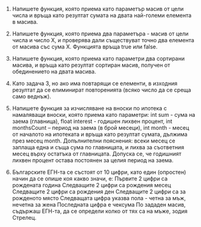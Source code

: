 1. Напишете функция, която приема като параметър масив от цели числа и
връща като резултат сумата на двата най-големи елемента в масива.

2. Напишете функция, която приема два параметъра - масив от цели числа и
число X, и проверява дали съществуват точно два елемента от масива със
сума X. Функцията връща true или false.

3. Напишете функция, която приема като параметри два сортирани масива, и
връща като резултат сортиран масив, получен от обединението на двата масива.

4. Като задача 3, но ако има повтарящи се елементи, в изходния резултат
да се елиминират повторенията (всяко число да се среща само веднъж).

5. Напишете функция за изчисляване на вноски по ипотека с намаляващи
вноски, която приема като параметри: int sum - сума на заема (главница),
float interest - годишен лихвен процент, int monthsCount – период на
заема (в брой месеци), int month - месец от началото на ипотеката и
връща като резултат сумата, дължима през месец month. Допълнителни
пояснения: всеки месец се заплаща една и съща сума по главницата, и
лихва за съответния месец върху остатъка от главницата. Допуска се, че
годишният лихвен процент остава постоянен за целия период на заема.

6. Българските ЕГН-та се състоят от 10 цифри, като един (опростен) начин
да се опише коя какво значи, е:
Първите 2 цифри са рождената година
Следващите 2 цифри са рождения месец
Следващите 2 цифри са рождения ден
Следващите 2 цифри са за рожденото място
Следващата цифра указва пола - четна за мъж, нечетна за жена
Последната цифра е чексума
По зададен масив, съдържаш ЕГН-та, да се определи колко от тях са на
мъже, зодия Стрелец.